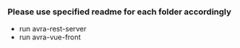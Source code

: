 ### Please use specified readme for each folder accordingly

- run avra-rest-server
- run avra-vue-front